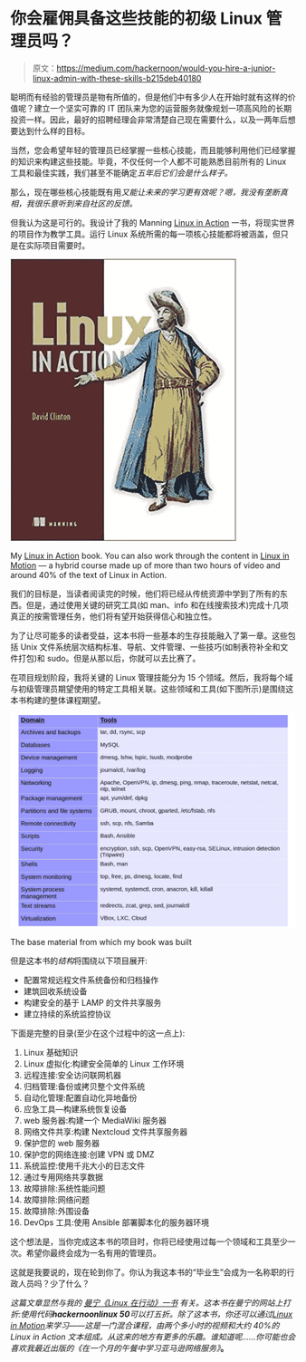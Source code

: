 # 你会雇佣具备这些技能的初级 Linux 管理员吗？

> 原文：<https://medium.com/hackernoon/would-you-hire-a-junior-linux-admin-with-these-skills-b215deb40180>

聪明而有经验的管理员是物有所值的，但是他们中有多少人在开始时就有这样的价值呢？建立一个坚实可靠的 IT 团队来为您的运营服务就像规划一项高风险的长期投资一样。因此，最好的招聘经理会非常清楚自己现在需要什么，以及一两年后想要达到什么样的目标。

当然，您会希望年轻的管理员已经掌握一些核心技能，而且能够利用他们已经掌握的知识来构建这些技能。毕竟，不仅任何一个人都不可能熟悉目前所有的 Linux 工具和最佳实践，我们甚至不能确定*五年后它们会是什么样子。*

那么，现在哪些核心技能既有用*又能让未来的学习更有效呢？嗯，我没有垄断真相，我很乐意听到来自社区的反馈。*

但我认为这是可行的。我设计了我的 Manning [Linux in Action](https://www.manning.com/books/linux-in-action?a_aid=bootstrap-it&a_bid=4ca15fc9) 一书，将现实世界的项目作为教学工具。运行 Linux 系统所需的每一项核心技能都将被涵盖，但只是在实际项目需要时。

![](img/e3276aff60658007ad9d0df5b047f88b.png)

My [Linux in Action](https://www.manning.com/books/linux-in-action?a_aid=bootstrap-it&a_bid=4ca15fc9) book. You can also work through the content in [Linux in Motion](https://www.manning.com/livevideo/linux-in-motion?a_aid=bootstrap-it&a_bid=0c56986f&chan=motion1) — a hybrid course made up of more than two hours of video and around 40% of the text of Linux in Action.

我们的目标是，当读者阅读完的时候，他们将已经从传统资源中学到了所有的东西。但是，通过使用关键的研究工具(如 man、info 和在线搜索技术)完成十几项真正的按需管理任务，他们将有望开始获得信心和独立性。

为了让尽可能多的读者受益，这本书将一些基本的生存技能融入了第一章。这些包括 Unix 文件系统层次结构标准、导航、文件管理、一些技巧(如制表符补全和文件打包)和 sudo。但是从那以后，你就可以去比赛了。

在项目规划阶段，我将关键的 Linux 管理技能分为 15 个领域。然后，我将每个域与初级管理员期望使用的特定工具相关联。这些领域和工具(如下图所示)是围绕这本书构建的整体课程期望。

![](img/0334936b3129a724458eaa5041925d96.png)

The base material from which my book was built

但是这本书的*结构*将围绕以下项目展开:

*   配置常规远程文件系统备份和归档操作
*   建筑回收系统设备
*   构建安全的基于 LAMP 的文件共享服务
*   建立持续的系统监控协议

下面是完整的目录(至少在这个过程中的这一点上):

1.  Linux 基础知识
2.  Linux 虚拟化:构建安全简单的 Linux 工作环境
3.  远程连接:安全访问联网机器
4.  归档管理:备份或拷贝整个文件系统
5.  自动化管理:配置自动化异地备份
6.  应急工具—构建系统恢复设备
7.  web 服务器:构建一个 MediaWiki 服务器
8.  网络文件共享:构建 Nextcloud 文件共享服务器
9.  保护您的 web 服务器
10.  保护您的网络连接:创建 VPN 或 DMZ
11.  系统监控:使用千兆大小的日志文件
12.  通过专用网络共享数据
13.  故障排除:系统性能问题
14.  故障排除:网络问题
15.  故障排除:外围设备
16.  DevOps 工具:使用 Ansible 部署脚本化的服务器环境

这个想法是，当你完成这本书的项目时，你将已经使用过每一个领域和工具至少一次。希望你最终会成为一名有用的管理员。

这就是我要说的，现在轮到你了。你认为我这本书的“毕业生”会成为一名称职的行政人员吗？少了什么？

*这篇文章显然与我的* [*曼宁《Linux 在行动》一书*](https://www.manning.com/books/linux-in-action?a_aid=bootstrap-it&a_bid=4ca15fc9) *有关。这本书在曼宁的网站上打折:使用代码****hackernoonlinux 50****可以打五折。除了这本书，你还可以通过*[*Linux in Motion*](https://www.manning.com/livevideo/linux-in-motion?a_aid=bootstrap-it&a_bid=0c56986f&chan=motion1)*来学习——这是一门混合课程，由两个多小时的视频和大约 40%的 Linux in Action 文本组成。从这来的地方有更多的乐趣。谁知道呢……你可能也会喜欢我最近出版的《在一个月的午餐中学习亚马逊网络服务》*[](https://www.manning.com/books/learn-amazon-web-services-in-a-month-of-lunches?a_aid=bootstrap-it&amp;a_bid=1c1b5e27)**。**